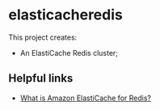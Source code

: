 # elasticacheredis

This project creates:
- An ElastiCache Redis cluster;

## Helpful links

- [What is Amazon ElastiCache for Redis?][1]

[1]: https://docs.aws.amazon.com/AmazonElastiCache/latest/red-ug/WhatIs.html